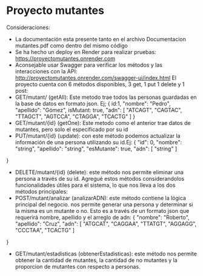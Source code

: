 # Proyecto mutantes
Consideraciones:
* La documentación esta presente tanto en el archivo Documentacion mutantes.pdf como dentro del mismo código
* Se ha hecho un deploy en Render para realizar pruebas: https://proyectomutantes.onrender.com
* Aconsejable usar Swagger para verificar los métodos y las interacciones con la API:
  http://proyectomutantes.onrender.com/swagger-ui/index.html 
  El proyecto cuenta con 6 métodos disponibles, 3 get, 1 put 1 delete y 1 post:
* GET/mutant/ (getAll): Este metodo trae todos las personas guardadas en la base de datos en formato json. Ej;
                                                   {
                                                    id:1,
                                                    "nombre": "Pedro",
                                                    "apellido": "Gómez",
                                                    isMutant: true,
                                                    "adn": [
                                                      "ATCAGT",
                                                      "CAGTAC",
                                                      "TTAGCT",
                                                      "AGTCCA",
                                                      "CTAGGA",
                                                      "TCACTG"
                                                    ]
                                                  }
* GET/mutant/{id} (getOne): Este metodo como el anterior trae datos de mutantes, pero solo el especificado por su id
* PUT/mutant/{id} (update): con este método podemos actualizar la información de una persona utilizando su id.Ej:
 {
  "id": 0,
  "nombre": "string",
  "apellido": "string",
  "esMutante": true,
  "adn": [
    "string"
  ]

}
* DELETE/mutant/{id} (delete): este método nos permite eliminar una persona a través de su id.
Agregué estos métodos considerandolos funcionalidades útiles para el sistema, lo que nos lleva a los dos métodos principales:
* POST/mutant/analizar (analizarADN): este método contiene la lógica principal del negocio. nos permite generar una persona y determinar si la misma es un
  mutante o no. Esto es a través de un formato json que requerirá nombre, apellido y el arreglo de adn:
  {
  "nombre": "Roberto",
  "apellido": "Cruz",
  "adn": [
    "ATGCAT",
    "CAGGAA",
    "TTATGT",
    "AGGAGG",
    "CCCTAA",
    "TCACTG"
  ]

}

* GET/mutant/estadisticas (obtenerEstadisticas): este método nos permite obtener la cantidad de mutantes, la cantidad de no mutantes y
  la proporcion de mutantes con respecto a personas.
  
